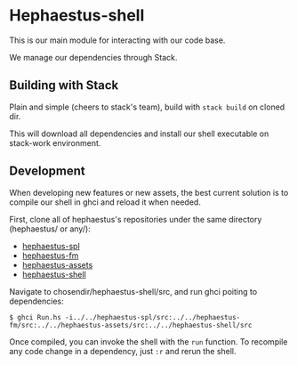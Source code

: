 # Hephaestus-shell

This is our main module for interacting with our code base. 

We manage our dependencies through Stack.



## Building with Stack

Plain and simple (cheers to stack's team), build with `stack build` on cloned dir.

This will download all dependencies and install our shell executable on stack-work environment.



## Development

When developing new features or new assets, the best current solution is to compile our shell in ghci and reload it when needed.

First, clone all of hephaestus's repositories under the same directory (hephaestus/ or any/):

- [hephaestus-spl](https://github.com/hephaestus-ng/hephaestus-spl)
- [hephaestus-fm](https://github.com/hephaestus-ng/hephaestus-fm)
- [hephaestus-assets](https://github.com/hephaestus-ng/hephaestus-assets)
- [hephaestus-shell](https://github.com/hephaestus-ng/hephaestus-shell)


Navigate to chosendir/hephaestus-shell/src, and run ghci poiting to dependencies:

```
$ ghci Run.hs -i../../hephaestus-spl/src:../../hephaestus-fm/src:../../hephaestus-assets/src:../../hephaestus-shell/src
```

Once compiled, you can invoke the shell with the `run` function. To recompile any code change in a dependency, just `:r` and rerun the shell.




